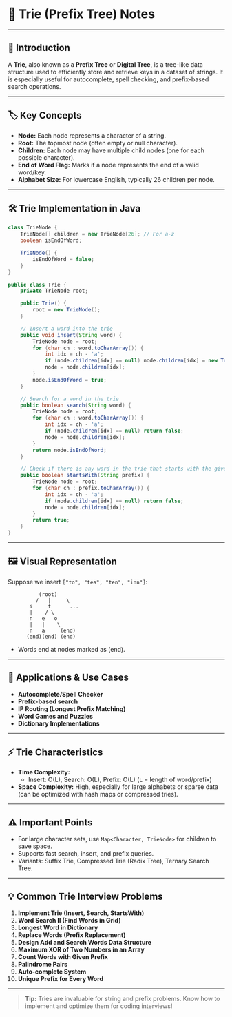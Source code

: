 # 🌲 Trie (Prefix Tree) Notes

---

## 📖 Introduction

A **Trie**, also known as a **Prefix Tree** or **Digital Tree**, is a tree-like data structure used to efficiently store and retrieve keys in a dataset of strings. It is especially useful for autocomplete, spell checking, and prefix-based search operations.

---

## 🏷️ Key Concepts

- **Node:** Each node represents a character of a string.
- **Root:** The topmost node (often empty or null character).
- **Children:** Each node may have multiple child nodes (one for each possible character).
- **End of Word Flag:** Marks if a node represents the end of a valid word/key.
- **Alphabet Size:** For lowercase English, typically 26 children per node.

---

## 🛠️ Trie Implementation in Java

```java
class TrieNode {
    TrieNode[] children = new TrieNode[26]; // For a-z
    boolean isEndOfWord;

    TrieNode() {
        isEndOfWord = false;
    }
}

public class Trie {
    private TrieNode root;

    public Trie() {
        root = new TrieNode();
    }

    // Insert a word into the trie
    public void insert(String word) {
        TrieNode node = root;
        for (char ch : word.toCharArray()) {
            int idx = ch - 'a';
            if (node.children[idx] == null) node.children[idx] = new TrieNode();
            node = node.children[idx];
        }
        node.isEndOfWord = true;
    }

    // Search for a word in the trie
    public boolean search(String word) {
        TrieNode node = root;
        for (char ch : word.toCharArray()) {
            int idx = ch - 'a';
            if (node.children[idx] == null) return false;
            node = node.children[idx];
        }
        return node.isEndOfWord;
    }

    // Check if there is any word in the trie that starts with the given prefix
    public boolean startsWith(String prefix) {
        TrieNode node = root;
        for (char ch : prefix.toCharArray()) {
            int idx = ch - 'a';
            if (node.children[idx] == null) return false;
            node = node.children[idx];
        }
        return true;
    }
}
```

---

## 🖼️ Visual Representation

Suppose we insert `["to", "tea", "ten", "inn"]`:

```
          (root)
         /   |     \
       i     t      ...
       |    / \
       n   e   o
       |   |    \
       n   a     (end)
      (end)(end) (end)
```
- Words end at nodes marked as (end).

---

## 🌟 Applications & Use Cases

- **Autocomplete/Spell Checker**
- **Prefix-based search**
- **IP Routing (Longest Prefix Matching)**
- **Word Games and Puzzles**
- **Dictionary Implementations**

---

## ⚡ Trie Characteristics

- **Time Complexity:**
  - Insert: O(L), Search: O(L), Prefix: O(L) (`L` = length of word/prefix)
- **Space Complexity:** High, especially for large alphabets or sparse data (can be optimized with hash maps or compressed tries).

---

## ⚠️ Important Points

- For large character sets, use `Map<Character, TrieNode>` for children to save space.
- Supports fast search, insert, and prefix queries.
- Variants: Suffix Trie, Compressed Trie (Radix Tree), Ternary Search Tree.

---

## 💡 Common Trie Interview Problems

1. **Implement Trie (Insert, Search, StartsWith)**
2. **Word Search II (Find Words in Grid)**
3. **Longest Word in Dictionary**
4. **Replace Words (Prefix Replacement)**
5. **Design Add and Search Words Data Structure**
6. **Maximum XOR of Two Numbers in an Array**
7. **Count Words with Given Prefix**
8. **Palindrome Pairs**
9. **Auto-complete System**
10. **Unique Prefix for Every Word**

---

> **Tip:** Tries are invaluable for string and prefix problems. Know how to implement and optimize them for coding interviews!
